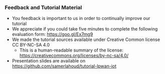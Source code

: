 ### Feedback and Tutorial Material
- You feedback is important to us in order to continually improve our tutorial
- We appreciate if you could take five minutes to complete the following evaluation form: https://goo.gl/Ex7mg9
- We made the tutorial sources available under Creative Common license CC BY-NC-SA 4.0
    - This is a human-readable summary of the license: https://creativecommons.org/licenses/by-nc-sa/4.0/
- Presentation slides are available on https://github.com/samerlahoud/tutorial-lpwan-iot
